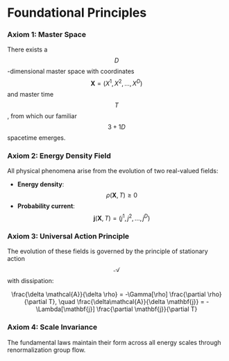 # Foundational Principles

### Axiom 1: Master Space

There exists a $$D$$-dimensional master space with coordinates $$\mathbf{X} = (X^1, X^2, \ldots, X^D)$$ and master time $$T$$, from which our familiar $$3+1D$$ spacetime emerges.

### Axiom 2: Energy Density Field

All physical phenomena arise from the evolution of two real-valued fields:

* **Energy density**: $$\rho(\mathbf{X}, T) \geq 0$$&#x20;
* **Probability current**: $$\mathbf{j}(\mathbf{X}, T) = (j^1, j^2, \ldots, j^D)$$&#x20;

### Axiom 3: Universal Action Principle

The evolution of these fields is governed by the principle of stationary action $$\mathcal{A}$$ with dissipation:

<p align="center"><span class="math">\frac{\delta \mathcal{A}}{\delta \rho} = -\Gamma[\rho] \frac{\partial \rho}{\partial T}, \quad \frac{\delta\mathcal{A}}{\delta \mathbf{j}} = -\Lambda[\mathbf{j}] \frac{\partial \mathbf{j}}{\partial T}</span>​</p>

### Axiom 4: Scale Invariance

The fundamental laws maintain their form across all energy scales through renormalization group flow.
